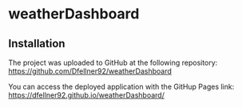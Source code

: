 # weatherDashboard

## Installation
The project was uploaded to GitHub at the following repository: https://github.com/Dfellner92/weatherDashboard

You can access the deployed application with the GitHup Pages link: https://dfellner92.github.io/weatherDashboard/


